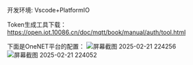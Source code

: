 开发环境:
Vscode+PlatformIO

Token生成工具下载：https://open.iot.10086.cn/doc/mqtt/book/manual/auth/tool.html

下面是OneNET平台的配置：
![屏幕截图 2025-02-21 224256](https://github.com/user-attachments/assets/8bc9620b-0207-4c93-995b-538d5b7458ac)
![屏幕截图 2025-02-21 224052](https://github.com/user-attachments/assets/1cd7f0b4-4ca7-4a3a-a12e-fc056a0bcb30)
